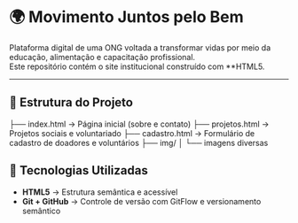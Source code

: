 # 🌍 Movimento Juntos pelo Bem

Plataforma digital de uma ONG voltada a transformar vidas por meio da educação, alimentação e capacitação profissional.  
Este repositório contém o site institucional construído com **HTML5.

---

## 🚀 Estrutura do Projeto

├── index.html → Página inicial (sobre e contato)
├── projetos.html → Projetos sociais e voluntariado
├── cadastro.html → Formulário de cadastro de doadores e voluntários
├── img/
│ └── imagens diversas


## 🧱 Tecnologias Utilizadas

- **HTML5** → Estrutura semântica e acessível  
- **Git + GitHub** → Controle de versão com GitFlow e versionamento semântico


